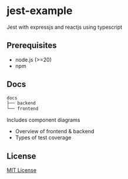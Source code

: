 # jest-example

Jest with expressjs and reactjs using typescript

## Prerequisites

- node.js (>=20)
- npm

## Docs

```bash
docs
├── backend
└── frontend
```

Includes component diagrams

- Overview of frontend & backend
- Types of test coverage

## License

[MIT License](./LICENSE)
